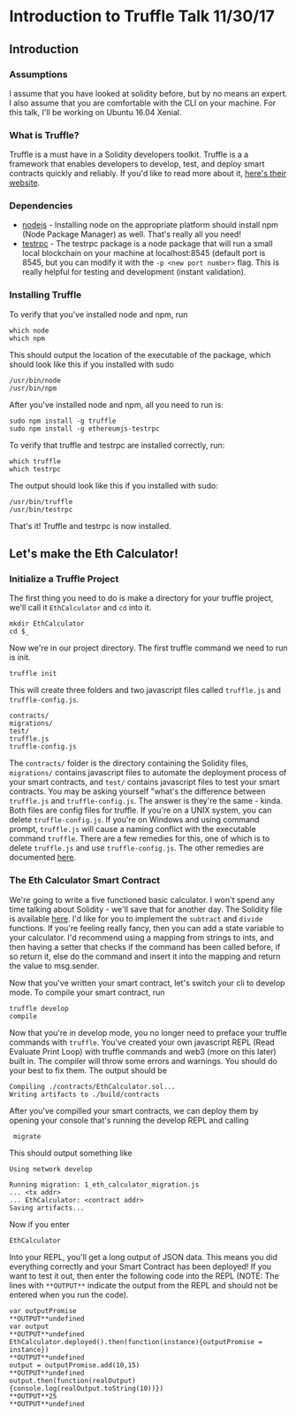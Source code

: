 # Introduction to Truffle Talk 11/30/17
## Introduction
### Assumptions
I assume that you have looked at solidity before, but by no means an expert. I also assume that you are comfortable with the CLI on your machine. For this talk, I'll be working on Ubuntu 16.04 Xenial. 
### What is Truffle?
Truffle is a must have in a Solidity developers toolkit. Truffle is a a framework that enables developers to develop, test, and deploy smart contracts quickly and reliably. If you'd like to read more about it, [here's their website](http://truffleframework.com/).
### Dependencies
* [nodejs](https://nodejs.org/en/download/package-manager/) - 
Installing node on the appropriate platform should install npm (Node Package Manager) as well. That's really all you need!
* [testrpc](https://www.npmjs.com/package/ethereumjs-testrpc) - The testrpc package is a node package that will run a small local blockchain on your machine at localhost:8545 (default port is 8545, but you can modify it with the `-p <new port number>` flag. This is really helpful for testing and development (instant validation).
### Installing Truffle
To verify that you've installed node and npm, run 
```
which node
which npm
```
This should output the location of the executable of the package, which should look like this if you installed with sudo
```
/usr/bin/node
/usr/bin/npm
```
After you've installed node and npm, all you need to run is:
```
sudo npm install -g truffle
sudo npm install -g ethereumjs-testrpc
```
To verify that truffle and testrpc are installed correctly, run:
```
which truffle
which testrpc
```
The output should look like this if you installed with sudo:
```
/usr/bin/truffle
/usr/bin/testrpc
```
That's it! Truffle and testrpc is now installed.
## Let's make the Eth Calculator!
### Initialize a Truffle Project
The first thing you need to do is make a directory for your truffle project, we'll call it `EthCalculator` and `cd` into it. 
```
mkdir EthCalculator
cd $_
```
Now we're in our project directory. The first truffle command we need to run is init.
```
truffle init
```
This will create three folders and two javascript files called `truffle.js` and `truffle-config.js`.
```
contracts/
migrations/
test/
truffle.js
truffle-config.js
```
The `contracts/` folder is the directory containing the Solidity files, `migrations/` contains javascript files to automate the deployment process of your smart contracts, and `test/` contains javascript files to test your smart contracts. You may be asking yourself "what's the difference between `truffle.js` and `truffle-config.js`. The answer is they're the same - kinda. Both files are config files for truffle. If you're on a UNIX system, you can delete `truffle-config.js`. If you're on Windows and using command prompt, `truffle.js` will cause a naming conflict with the executable command `truffle`. There are a few remedies for this, one of which is to delete `truffle.js` and use `truffle-config.js`. The other remedies are documented [here](http://truffleframework.com/docs/advanced/configuration#resolving-naming-conflicts-on-windows).
### The Eth Calculator Smart Contract
We're going to write a five functioned basic calculator. I won't spend any time talking about Solidity - we'll save that for another day. The Solidity file is available [here](EthCalculator/contracts/EthCalculator.sol). I'd like for you to implement the `subtract` and `divide` functions. If you're feeling really fancy, then you can add a state variable to your calculator. I'd recommend using a mapping from strings to ints, and then having a setter that checks if the command has been called before, if so return it, else do the command and insert it into the mapping and return the value to msg.sender. 


Now that you've written your smart contract, let's switch your cli to develop mode. To compile your smart contract, run
```
truffle develop
compile
```
Now that you're in develop mode, you no longer need to preface your truffle commands with `truffle`. You've created your own javascript REPL (Read Evaluate Print Loop) with truffle commands and web3 (more on this later) built in.
The compiler will throw some errors and warnings. You should do your best to fix them. The output should be
```
Compiling ./contracts/EthCalculator.sol...
Writing artifacts to ./build/contracts
```
After you've compilled your smart contracts, we can deploy them by opening your console that's running the develop REPL and calling
```
 migrate
```
This should output something like
```
Using network develop

Running migration: 1_eth_calculator_migration.js
... <tx addr>
... EthCalculator: <contract addr>
Saving artifacts...
```
Now if you enter
```
EthCalculator
```
Into your REPL, you'll get a long output of JSON data. This means you did everything correctly and your Smart Contract has been deployed! If you want to test it out, then enter the following code into the REPL (NOTE: The lines with `**OUTPUT**` indicate the output from the REPL and should not be entered when you run the code).
```
var outputPromise
**OUTPUT**undefined
var output
**OUTPUT**undefined
EthCalculator.deployed().then(function(instance){outputPromise = instance})
**OUTPUT**undefined
output = outputPromise.add(10,15)
**OUTPUT**undefined
output.then(function(realOutput){console.log(realOutput.toString(10))})
**OUTPUT**25
**OUTPUT**undefined
```
